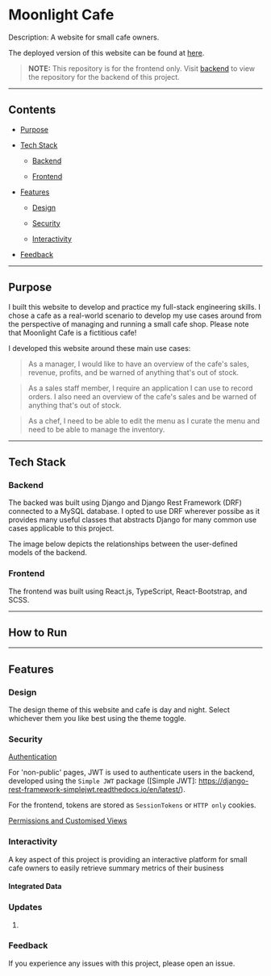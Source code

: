 # **Moonlight Cafe**

Description: A website for small cafe owners.

The deployed version of this website can be found at [here](https://www.tea-ly.co.uk).

> **NOTE:** This repository is for the frontend only. Visit [backend](https://github.com/LyTracey/myrestaurant_backend) to view the repository for the backend of this project.

---

## **Contents**

- [Purpose](#purpose)

- [Tech Stack](#tech-stack)

    - [Backend](#backend)

    - [Frontend](#frontend)

- [Features](#features)

    - [Design](#design)

    - [Security](#security)

    - [Interactivity](#interactivity)

- [Feedback](#feedback)

---

## **Purpose**

I built this website to develop and practice my full-stack engineering skills. I chose a cafe as a real-world scenario to develop my use cases around from the perspective of managing and running a small cafe shop. Please note that Moonlight Cafe is a fictitious cafe!

I developed this website around these main use cases:
> As a manager, I would like to have an overview of the cafe's sales, revenue, profits, and be warned of anything that's out of stock.

> As a sales staff member, I require an application I can use to record orders. I also need an overview of the cafe's sales and be warned of anything that's out of stock.

> As a chef, I need to be able to edit the menu as I curate the menu and need to be able to manage the inventory.

---

## **Tech Stack**
 
### Backend

The backed was built using Django and Django Rest Framework (DRF) connected to a MySQL database. I opted to use DRF wherever possibe as it provides many useful classes that abstracts Django for many common use cases applicable to this project.

The image below depicts the relationships between the user-defined models of the backend.



### Frontend

The frontend was built using React.js, TypeScript, React-Bootstrap, and SCSS. 

---

## **How to Run**

---

## **Features**

### Design

The design theme of this website and cafe is day and night. Select whichever them  you like best using the theme toggle.

### Security

<ins>Authentication</ins>

For 'non-public' pages, JWT is used to authenticate users in the backend, developed using the `Simple JWT` package ([Simple JWT]: https://django-rest-framework-simplejwt.readthedocs.io/en/latest/).

For the frontend, tokens are stored as `SessionTokens` or `HTTP only` cookies.

<ins>Permissions and Customised Views</ins>

### Interactivity

A key aspect of this project is providing an interactive platform for small cafe owners to easily retrieve summary metrics of their business

#### Integrated Data

### Updates
1. 


### Feedback

If you experience any issues with this project, please open an issue.